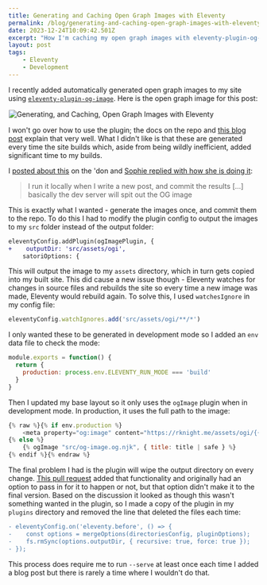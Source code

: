 ```yaml
---
title: Generating and Caching Open Graph Images with Eleventy
permalink: /blog/generating-and-caching-open-graph-images-with-eleventy/index.html
date: 2023-12-24T10:09:42.501Z
excerpt: "How I'm caching my open graph images with eleventy-plugin-og-image instead of generating them on every build"
layout: post
tags:
    - Eleventy
    - Development
---
```


I recently added automatically generated open graph images to my site using [`eleventy-plugin-og-image`](https://github.com/KiwiKilian/eleventy-plugin-og-image). Here is the open graph image for this post:

<img style="border: 1px solid white;" src="/assets/ogi/bloggenerating-and-caching-open-graph-images-with-eleventy.png" alt="Generating, and Caching, Open Graph Images with Eleventy">

I won't go over how to use the plugin; the docs on the repo and [this blog post](https://lewisdale.dev/post/adding-statically-generated-open-graph-images/) explain that very well. What I didn't like is that these are generated every time the site builds which, aside from being wildly inefficient, added significant time to my builds.

I [posted about this](https://social.lol/@robb/111574217802419330) on the 'don and [Sophie replied with how she is doing it](https://social.lol/@sophie/111574234339127389):

> I run it locally when I write a new post, and commit the results [...] basically the dev server will spit out the OG image

This is exactly what I wanted - generate the images once, and commit them to the repo. To do this I had to modify the plugin config to output the images to my `src` folder instead of the output folder:

```diff
eleventyConfig.addPlugin(ogImagePlugin, {
+    outputDir: 'src/assets/ogi',
    satoriOptions: {
```

This will output the image to my `assets` directory, which in turn gets copied into my built site. This did cause a new issue though - Eleventy watches for changes in source files and rebuilds the site so every time a new image was made, Eleventy would rebuild again. To solve this, I used `watchesIgnore` in my config file:

```js
eleventyConfig.watchIgnores.add('src/assets/ogi/**/*')
```

I only wanted these to be generated in development mode so I added an `env` data file to check the mode:

```js
module.exports = function() {
  return {
    production: process.env.ELEVENTY_RUN_MODE === 'build'
  }
}
```

Then I updated my base layout so it only uses the `ogImage` plugin when in development mode. In production, it uses the full path to the image:

```js
{% raw %}{% if env.production %}
    <meta property="og:image" content="https://rknight.me/assets/ogi/{{ page.url | slug }}.png">
{% else %}
    {% ogImage "src/og-image.og.njk", { title: title | safe } %}
{% endif %}{% endraw %}
```

The final problem I had is the plugin will wipe the output directory on every change. [This pull request](https://github.com/KiwiKilian/eleventy-plugin-og-image/pull/74) added that functionality and originally had an option to pass in for it to happen or not, but that option didn't make it to the final version. Based on the discussion it looked as though this wasn't something wanted in the plugin, so I made a copy of the plugin in my `plugins` directory and removed the line that deleted the files each time:

```diff
- eleventyConfig.on('eleventy.before', () => {
-    const options = mergeOptions(directoriesConfig, pluginOptions);
-    fs.rmSync(options.outputDir, { recursive: true, force: true });
- });
```

This process does require me to run `--serve` at least once each time I added a blog post but there is rarely a time where I wouldn't do that. 